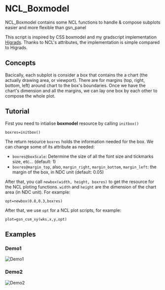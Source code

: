 # NCL_Boxmodel
NCL_Boxmodel contains some NCL functions to handle &amp; compose subplots easier and more flexible than gsn_panel

This script is inspired by CSS boxmodel and my gradscript implementation [Higrads](https://github.com/haibuihoang/higrads). Thanks to NCL's attributes, the implementation is simple compared to Higrads. 

## Concepts
Bacically, each subplot is consider a box that contains the a chart (the actually drawing area, or viewport). There are for margins (top, right, bottom, left) around chart to the box's boundaries. Once we have the chart's dimension and all the margins, we can lay one box by each other to compose the whole plot.

## Tutorial
First you need to intialise **boxmodel** resource by calling ```initbox()```

```ncl
boxres=initbox()
```

The return resource ```boxres``` holds the information needed for the box. We can change some of its attribute as needed:
* ```boxres@boxScale```: Determine the size of all the font size and tickmarks size, etc... (default: 1)
* ```boxres@margin_top```, also, ```margin_right```, ```margin_bottom```, ```margin_left```: the margin of the box, in NDC unit (default: 0.05)

After that, you call ```newbox(width, height, boxres)``` to get the resource for the NCL ploting functions. ```width``` and ```height``` are the dimension of the chart area (in NDC unit). For example:

```opt=newbox(0.8,0.3,boxres)```

After that, we use ```opt``` for a NCL plot scripts, for example:

```plot=gsn_csm_xy(wks,x,y,opt)```


## Examples
### Demo1
![Demo1](https://raw.githubusercontent.com/haibuihoang/ncl_boxmodel/master/demo1.png)

### Demo2
![Demo2](https://raw.githubusercontent.com/haibuihoang/ncl_boxmodel/master/demo2.png)





